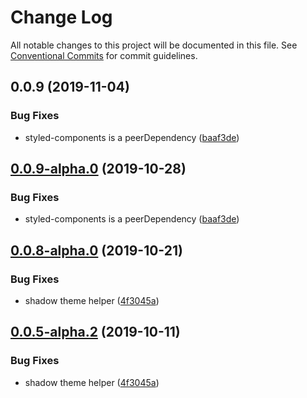 # Change Log

All notable changes to this project will be documented in this file.
See [Conventional Commits](https://conventionalcommits.org) for commit guidelines.

## 0.0.9 (2019-11-04)

### Bug Fixes

- styled-components is a peerDependency ([baaf3de](https://github.com/tinacms/tinacms/commit/baaf3de))

## [0.0.9-alpha.0](https://github.com/tinacms/tinacms/compare/@tinacms/styles@0.0.8-alpha.0...@tinacms/styles@0.0.9-alpha.0) (2019-10-28)

### Bug Fixes

- styled-components is a peerDependency ([baaf3de](https://github.com/tinacms/tinacms/commit/baaf3de))

## [0.0.8-alpha.0](https://github.com/tinacms/tinacms/compare/@tinacms/styles@0.0.2...@tinacms/styles@0.0.8-alpha.0) (2019-10-21)

### Bug Fixes

- shadow theme helper ([4f3045a](https://github.com/tinacms/tinacms/commit/4f3045a))

## [0.0.5-alpha.2](https://github.com/tinacms/tinacms/compare/@tinacms/styles@0.0.5-alpha.1...@tinacms/styles@0.0.5-alpha.2) (2019-10-11)

### Bug Fixes

- shadow theme helper ([4f3045a](https://github.com/tinacms/tinacms/commit/4f3045a))
